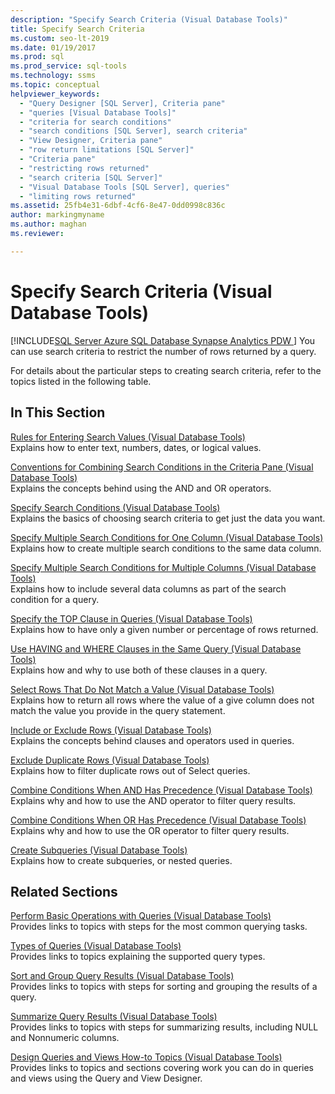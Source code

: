 ```yaml
---
description: "Specify Search Criteria (Visual Database Tools)"
title: Specify Search Criteria
ms.custom: seo-lt-2019
ms.date: 01/19/2017
ms.prod: sql
ms.prod_service: sql-tools
ms.technology: ssms
ms.topic: conceptual
helpviewer_keywords: 
  - "Query Designer [SQL Server], Criteria pane"
  - "queries [Visual Database Tools]"
  - "criteria for search conditions"
  - "search conditions [SQL Server], search criteria"
  - "View Designer, Criteria pane"
  - "row return limitations [SQL Server]"
  - "Criteria pane"
  - "restricting rows returned"
  - "search criteria [SQL Server]"
  - "Visual Database Tools [SQL Server], queries"
  - "limiting rows returned"
ms.assetid: 25fb4e31-6dbf-4cf6-8e47-0dd0998c836c
author: markingmyname
ms.author: maghan
ms.reviewer: 

---
```

# Specify Search Criteria (Visual Database Tools)
[!INCLUDE[SQL Server Azure SQL Database Synapse Analytics PDW ](../../includes/applies-to-version/sql-asdb-asdbmi-asa-pdw.md)]
You can use search criteria to restrict the number of rows returned by a query.  
  
For details about the particular steps to creating search criteria, refer to the topics listed in the following table.  
  
## In This Section  
[Rules for Entering Search Values &#40;Visual Database Tools&#41;](../../ssms/visual-db-tools/rules-for-entering-search-values-visual-database-tools.md)  
Explains how to enter text, numbers, dates, or logical values.  
  
[Conventions for Combining Search Conditions in the Criteria Pane &#40;Visual Database Tools&#41;](../../ssms/visual-db-tools/conventions-combine-search-conditions-in-criteria-pane-visual-db-tools.md)  
Explains the concepts behind using the AND and OR operators.  
  
[Specify Search Conditions &#40;Visual Database Tools&#41;](../../ssms/visual-db-tools/specify-search-conditions-visual-database-tools.md)  
Explains the basics of choosing search criteria to get just the data you want.  
  
[Specify Multiple Search Conditions for One Column &#40;Visual Database Tools&#41;](../../ssms/visual-db-tools/specify-multiple-search-conditions-for-one-column-visual-database-tools.md)  
Explains how to create multiple search conditions to the same data column.  
  
[Specify Multiple Search Conditions for Multiple Columns &#40;Visual Database Tools&#41;](../../ssms/visual-db-tools/specify-multiple-search-conditions-for-multiple-columns-visual-database-tools.md)  
Explains how to include several data columns as part of the search condition for a query.  
  
[Specify the TOP Clause in Queries &#40;Visual Database Tools&#41;](../../ssms/visual-db-tools/specify-the-top-clause-in-queries-visual-database-tools.md)  
Explains how to have only a given number or percentage of rows returned.  
  
[Use HAVING and WHERE Clauses in the Same Query &#40;Visual Database Tools&#41;](../../ssms/visual-db-tools/use-having-and-where-clauses-in-the-same-query-visual-database-tools.md)  
Explains how and why to use both of these clauses in a query.  
  
[Select Rows That Do Not Match a Value &#40;Visual Database Tools&#41;](../../ssms/visual-db-tools/select-rows-that-do-not-match-a-value-visual-database-tools.md)  
Explains how to return all rows where the value of a give column does not match the value you provide in the query statement.  
  
[Include or Exclude Rows &#40;Visual Database Tools&#41;](../../ssms/visual-db-tools/include-or-exclude-rows-visual-database-tools.md)  
Explains the concepts behind clauses and operators used in queries.  
  
[Exclude Duplicate Rows &#40;Visual Database Tools&#41;](../../ssms/visual-db-tools/exclude-duplicate-rows-visual-database-tools.md)  
Explains how to filter duplicate rows out of Select queries.  
  
[Combine Conditions When AND Has Precedence &#40;Visual Database Tools&#41;](../../ssms/visual-db-tools/combine-conditions-when-and-has-precedence-visual-database-tools.md)  
Explains why and how to use the AND operator to filter query results.  
  
[Combine Conditions When OR Has Precedence &#40;Visual Database Tools&#41;](../../ssms/visual-db-tools/combine-conditions-when-or-has-precedence-visual-database-tools.md)  
Explains why and how to use the OR operator to filter query results.  
  
[Create Subqueries &#40;Visual Database Tools&#41;](../../ssms/visual-db-tools/create-subqueries-visual-database-tools.md)  
Explains how to create subqueries, or nested queries.  
  
## Related Sections  
[Perform Basic Operations with Queries &#40;Visual Database Tools&#41;](../../ssms/visual-db-tools/perform-basic-operations-with-queries-visual-database-tools.md)  
Provides links to topics with steps for the most common querying tasks.  
  
[Types of Queries &#40;Visual Database Tools&#41;](../../ssms/visual-db-tools/types-of-queries-visual-database-tools.md)  
Provides links to topics explaining the supported query types.  
  
[Sort and Group Query Results &#40;Visual Database Tools&#41;](../../ssms/visual-db-tools/sort-and-group-query-results-visual-database-tools.md)  
Provides links to topics with steps for sorting and grouping the results of a query.  
  
[Summarize Query Results &#40;Visual Database Tools&#41;](../../ssms/visual-db-tools/summarize-query-results-visual-database-tools.md)  
Provides links to topics with steps for summarizing results, including NULL and Nonnumeric columns.  
  
[Design Queries and Views How-to Topics &#40;Visual Database Tools&#41;](../../ssms/visual-db-tools/design-queries-and-views-how-to-topics-visual-database-tools.md)  
Provides links to topics and sections covering work you can do in queries and views using the Query and View Designer.  
  
